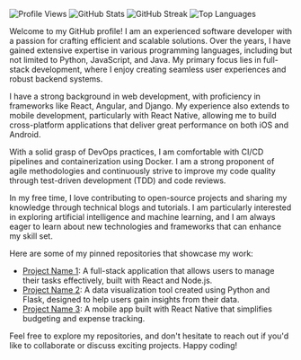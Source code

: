 ![Profile Views](https://komarev.com/ghpvc/?username=ragnarjon654)
![GitHub Stats](https://github-readme-stats.vercel.app/api?username=ragnarjon654&show_icons=true&theme=radical)
![GitHub Streak](https://github-readme-streak-stats.herokuapp.com/?user=ragnarjon654&theme=radical)
![Top Languages](https://github-readme-stats.vercel.app/api/top-langs/?username=ragnarjon654&layout=compact&theme=radical)

Welcome to my GitHub profile! I am an experienced software developer with a passion for crafting efficient and scalable solutions. Over the years, I have gained extensive expertise in various programming languages, including but not limited to Python, JavaScript, and Java. My primary focus lies in full-stack development, where I enjoy creating seamless user experiences and robust backend systems.

I have a strong background in web development, with proficiency in frameworks like React, Angular, and Django. My experience also extends to mobile development, particularly with React Native, allowing me to build cross-platform applications that deliver great performance on both iOS and Android.

With a solid grasp of DevOps practices, I am comfortable with CI/CD pipelines and containerization using Docker. I am a strong proponent of agile methodologies and continuously strive to improve my code quality through test-driven development (TDD) and code reviews.

In my free time, I love contributing to open-source projects and sharing my knowledge through technical blogs and tutorials. I am particularly interested in exploring artificial intelligence and machine learning, and I am always eager to learn about new technologies and frameworks that can enhance my skill set.

Here are some of my pinned repositories that showcase my work:

- [Project Name 1](https://github.com/ragnarjon654/project1): A full-stack application that allows users to manage their tasks effectively, built with React and Node.js.
- [Project Name 2](https://github.com/ragnarjon654/project2): A data visualization tool created using Python and Flask, designed to help users gain insights from their data.
- [Project Name 3](https://github.com/ragnarjon654/project3): A mobile app built with React Native that simplifies budgeting and expense tracking.

Feel free to explore my repositories, and don't hesitate to reach out if you'd like to collaborate or discuss exciting projects. Happy coding!
